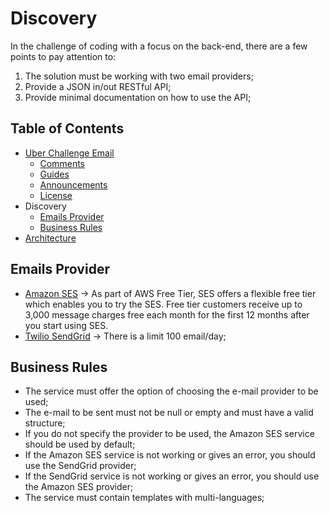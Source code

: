 # Discovery

In the challenge of coding with a focus on the back-end, there are a few points to pay attention to:

1. The solution must be working with two email providers;
2. Provide a JSON in/out RESTful API;
3. Provide minimal documentation on how to use the API;

##  Table of Contents

* [Uber Challenge Email](../README.md#table-of-contents)
    * [Comments](../README.md#comments)
    * [Guides](../README.md#guides)
    * [Announcements](../README.md#announcements)
    * [License](../README.md#license)
* Discovery
    * [Emails Provider](#emails-provider)
    * [Business Rules](#business-rules)
* [Architecture](./Architecture.md)

## Emails Provider

- [Amazon SES](https://aws.amazon.com/ses/getting-started/) ->
As part of AWS Free Tier, SES offers a flexible free tier which enables you to try the SES. Free tier customers receive up to 3,000 message charges free each month for the first 12 months after you start using SES.
- [Twilio SendGrid](https://docs.sendgrid.com/ui/account-and-settings/billing#free) -> There is a limit 100 email/day;

## Business Rules

- The service must offer the option of choosing the e-mail provider to be used;
- The e-mail to be sent must not be null or empty and must have a valid structure;
- If you do not specify the provider to be used, the Amazon SES service should be used by default;
- If the Amazon SES service is not working or gives an error, you should use the SendGrid provider;
- If the SendGrid service is not working or gives an error, you should use the Amazon SES provider;
- The service must contain templates with multi-languages;
